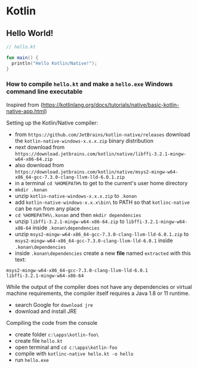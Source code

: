 # Kotlin


## Hello World!

```kt
// hello.kt

fun main() {
  println("Hello Kotlin/Native!");
}
```
### How to compile `hello.kt` and make a `hello.exe` Windows command line executable

Inspired from (https://kotlinlang.org/docs/tutorials/native/basic-kotlin-native-app.html)

Setting up the Kotlin/Native compiler:   
   
- from `https://github.com/JetBrains/kotlin-native/releases` download the `kotlin-native-windows-x.x.x.zip` binary distribution
- next download from `https://download.jetbrains.com/kotlin/native/libffi-3.2.1-mingw-w64-x86-64.zip`
- also download from `https://download.jetbrains.com/kotlin/native/msys2-mingw-w64-x86_64-gcc-7.3.0-clang-llvm-lld-6.0.1.zip`
- in a terminal `cd %HOMEPATH%` to get to the current's user home directory
- `mkdir .konan`
- unzip `kotlin-native-windows-x.x.x.zip` to `.konan`
- add `kotlin-native-windows-x.x.x\bin\` to PATH so that `kotlinc-native` can be run from any place
- `cd %HOMEPATH%\.konan` and then `mkdir dependencies`
- unzip `libffi-3.2.1-mingw-w64-x86-64.zip` to `libffi-3.2.1-mingw-w64-x86-64` inside `.konan\dependencies`
- unzip `msys2-mingw-w64-x86_64-gcc-7.3.0-clang-llvm-lld-6.0.1.zip` to `msys2-mingw-w64-x86_64-gcc-7.3.0-clang-llvm-lld-6.0.1` inside `.konan\dependencies`
- inside `.konan\dependencies` create a new **file** named `extracted` with this text:
```
msys2-mingw-w64-x86_64-gcc-7.3.0-clang-llvm-lld-6.0.1
libffi-3.2.1-mingw-w64-x86-64
```

While the output of the compiler does not have any dependencies or virtual machine requirements, the compiler itself requires a Java 1.8 or 11 runtime.   
   
- search Google for `download jre`
- download and install JRE

Compiling the code from the console

- create folder `c:\apps\kotlin-foo\`
- create file `hello.kt`
- open terminal and `cd c:\apps\kotlin-foo`
- compile with `kotlinc-native hello.kt -o hello`
- run `hello.exe`
